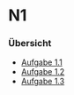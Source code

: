 # N1

### Übersicht
- [Aufgabe 1.1](aufgabe-1.1.md) 
- [Aufgabe 1.2](aufgabe-1.2.md) 
- [Aufgabe 1.3](aufgabe-1.3.md) 